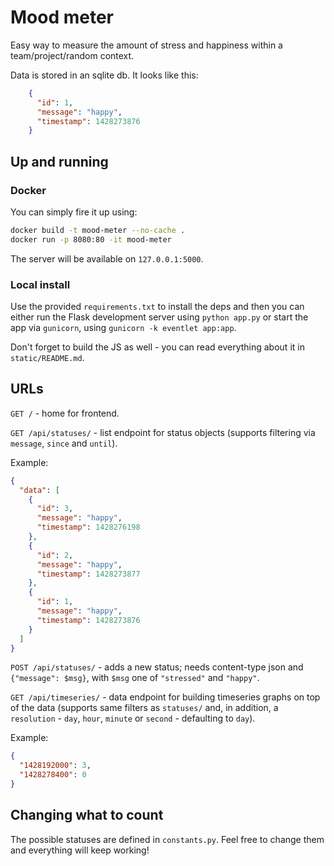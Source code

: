 # Mood meter

Easy way to measure the amount of stress and happiness within a team/project/random context.

Data is stored in an sqlite db. It looks like this:

```json
    {
      "id": 1,
      "message": "happy",
      "timestamp": 1428273876
    }
```

## Up and running

### Docker

You can simply fire it up using:

```bash
docker build -t mood-meter --no-cache .
docker run -p 8080:80 -it mood-meter
```

The server will be available on `127.0.0.1:5000`.

### Local install

Use the provided `requirements.txt` to install the deps and then you can either run
the Flask development server using `python app.py` or start the app via `gunicorn`,
using `gunicorn -k eventlet app:app`.

Don't forget to build the JS as well - you can read everything about it in
`static/README.md`.

## URLs

`GET /` - home for frontend.

`GET /api/statuses/` - list endpoint for status objects (supports filtering via `message`, `since` and `until`).

Example:

```json
{
  "data": [
    {
      "id": 3,
      "message": "happy",
      "timestamp": 1428276198
    },
    {
      "id": 2,
      "message": "happy",
      "timestamp": 1428273877
    },
    {
      "id": 1,
      "message": "happy",
      "timestamp": 1428273876
    }
  ]
}
```

`POST /api/statuses/` - adds a new status; needs content-type json and `{"message": $msg}`, with `$msg` one of
`"stressed"` and `"happy"`.

`GET /api/timeseries/` - data endpoint for building timeseries graphs on top of the data (supports same filters
as `statuses/` and, in addition, a `resolution` - `day`, `hour`, `minute` or `second` - defaulting to `day`).

Example:

```json
{
  "1428192000": 3,
  "1428278400": 0
}
```

## Changing what to count

The possible statuses are defined in `constants.py`. Feel free to change them
and everything will keep working!
